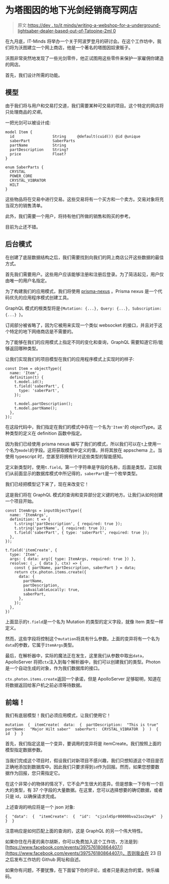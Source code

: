 # 为塔图因的地下光剑经销商写网店

> 原文:[https://dev . to/it minds/writing-a-webshop-for-a-underground-lightsaber-dealer-based-out-of-Tatooine-2ml 0](https://dev.to/itminds/writing-a-webshop-for-a-underground-lightsaber-dealer-based-out-of-tatooine-2ml0)

在九月底，IT-Minds 将举办一个关于阿波罗登月的研讨会。在这个工作坊中，我们将为沃图建立一个网上商店，他是一个著名的塔图因奴隶贩子。

沃图非常突然地发现了一些光剑零件，他正试图用这些零件来保护一家雇佣你建造的网店。

首先，我们设计所需的功能。

## [](#the-model)模型

由于我们将与用户和交易打交道，我们需要某种可交易的项目。这个特定的网店将只处理商品的*交易*。

一把光剑可以被设计成:

```
model Item {
  id                 String     @default(cuid()) @id @unique
  saberPart          SaberParts
  partName           String
  partDescription    String?
  price              Float?
}

enum SaberParts {
  CRYSTAL
  POWER_CORE
  CRYSTAL_VIBRATOR
  HILT
} 
```

这些物品将在交易中进行交易。这些交易将有一个买方和一个卖方。交易对象将充当双方的销售清单。

此外，我们需要一个用户，将持有他们所做的销售和购买的参考。

目前为止还不错。

## [](#the-backend-schema)后台模式

在创建了底层数据结构之后，我们需要找到向我们的网上商店公开这些数据的最佳方式。

首先我们需要用户。这些用户应该能够注册和注册后登录。为了简洁起见，用户仅由唯一的用户名指定。

为了构建我们的应用模式，我们将使用 [prisma-nexus](https://nexus.js.org/docs/database-access-with-prisma-v2) 。Prisma nexus 是一个代码优先的应用程序模式创建工具。

GraphQL 模式的根类型将是`{Mutation: {...}, Query: {...}, Subscription: {...} }`。

订阅部分被省略了，因为它被用来实现一个类似 websocket 的接口，并且对于这个特定的地下网络商店是不需要的。

为了能够在我们的应用模式上指定不同的变化和查询，GraphQL 需要知道它将/能够返回哪种类型。

让我们实现我们的项目模型在我们的应用程序模式上实现时的样子:

```
const Item = objectType({
  name: 'Item',
  definition(t) {
    t.model.id();
    t.field('saberPart', {
      type: 'saberPart',
    });

    t.model.partDescription();
    t.model.partName();
  },
}); 
```

在这段代码中，我们指定在我们的模式中存在一个名为`'Item'`的 objectType。这种类型的定义在 definition 函数中指定。

因为我们已经使用 prisma nexus 编写了我们的模式，所以我们可以在`t`上使用一个名为`model`的字段。这将获取模型中定义的值，并将其放在 appschema 上。当使用 typescript 时，您甚至将拥有针对这些类型的智能感知。

定义新类型时，使用`t.field`。第一个字符串是字段的名称，后面是类型。正如我们从前面显示的数据库模式中所记得的，`saberPart`是一个枚举类型。

我们已经把模型记下来了，现在来改变它！

这是我们将在 GraphQL 模式的查询和变异部分定义键的地方。让我们从如何创建一个项目开始。

```
const ItemArgs = inputObjectType({                                                                                                                             
  name: 'ItemArgs',                                                                                                                                            
  definition: t => {                                                                                                                                           
    t.string('partDescription', { required: true });
    t.string('partName', { required: true });
    t.field('saberPart', { type: 'saberPart', required: true });
  },
});

t.field('itemCreate', {
  type: 'Item',
  args: { data: arg({ type: ItemArgs, required: true }) },
  resolve: (_, { data }, ctx) => {
    const { partName, partDescription, saberPart } = data;
    return ctx.photon.items.create({
      data: {
        partName,
        partDescription,
        isAvailableLocally: true,
        saberPart,
      },
    });
  },
}) 
```

上面显示的`t.field`是一个名为 Mutation 的类型的定义字段，就像 Item 类型一样定义。

然而，这些字段将控制这个`mutation`将具有什么参数。上面的变异将有一个名为`data`的参数，它属于`ItemArgs`类型。

最后，在解析器中，实际的魔法正在发生，这里我们从参数中取出`data`，ApolloServer 将把`ctx`注入到每个解析器中，我们可以创建我们的类型。Photon 是一个自动生成的对象，作为我们数据库的接口。

`ctx.photon.items.create`返回一个承诺，但是 ApolloServer 足够聪明，知道在将数据返回给客户机之前必须等待数据。

## [](#the-frontend)前端！

我们有底层模型！我们必须应用模式，让我们使用它！

```
mutation  {  itemCreate(  data:  {  partDescription:  "This is true"  partName:  "Major Hilt saber"  saberPart:  CRYSTAL_VIBRATOR  }  )  {  id  }  } 
```

首先，我们指定这是一个变异，要调用的变异将是 itemCreate。我们按照上面的模型指定数据参数。

当我们完成这个项目时，假设我们对新项目不感兴趣，我们只想知道这个项目是否正确地添加到数据库中。因此我们只要求得到`id`作为回报。然而，如果您想要数据作为回报，您只需指定它。

在这个非常小的物体的情况下，它不会产生很大的差异。但是想象一下你有一个巨大的类型，有 37 个字段的大量数据。在这里，您可以选择想要的确切数据，或者只是 id，以确保请求完成。

上述查询的响应将是一个 json 对象:

```
{  "data":  {  "itemCreate":  {  "id":  "cjzxl45pr00000bva21oz2my4"  }  }  } 
```

注意响应是如何匹配上面的查询的，这是 GraphQL 的另一个伟大特性。

如果你住在丹麦的奥尔胡斯，你可以免费加入这个工作坊，方法是到:[https://www.facebook.com/events/397576180864407/](https://www.facebook.com/events/397576180864407/)，否则我会在 23 日之后发布工作坊的 Github 网址和自述。

如果你有问题，不要犹豫，在下面留下你的评论，或者只是表达你的爱。快乐编码。